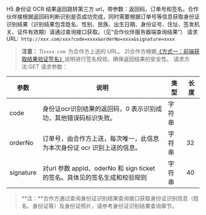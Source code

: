 H5 身份证 OCR 结果返回跳转第三方 url，带参数：返回码，订单号和签名。合作伙伴接根据返回码判断识别是否成功完成，同时需要根据订单号等信息获取身份证识别结果（识别结果包含姓名、性别、民族、出生日期、身份证号、住址、签发机关、证件有效期）请通过查询接口获取。（见“合作伙伴服务器端查询结果”）
请求URL:` http://xxx.com/xxx?code=xxxx&orderNo=xxxx&signature=xxxx`
>**注意：**
1)`xxxx.com `为合作方上送的 URL。
2)合作方根据[《方式一：前端获取结果验证签名》](/document/product/295/10187)说明进行签名校验，确保返回结果的安全性。
请求方法:GET
请求参数：

| 参数 | 说明 |类型 |长度 | 
|---------|---------|---------|---------|
| code | 身份证ocr识别结果的返回码，0 表示识别成功，其他错误码标识失败。 | 字符串 | |
| orderNo | 订单号，由合作方上送，每次唯一，此信息为本次身份证 ocr 识别上送的信息。 | 字符串 | 32 |
| signature | 对url 参数 appId、oderNo 和 sign ticket 的签名。具体见的签名生成和校验规则 | 字符串 |40 |

>**注：**合作方通过查询身份证识别结果查询接口获取身份证识别信息（姓名、身份证等）及身份证照片，请参考身份证识别结果查询章节。

